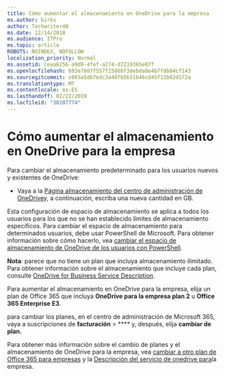 ```yaml
---
title: Cómo aumentar el almacenamiento en OneDrive para la empresa
ms.author: kirks
author: Techwriter40
ms.date: 12/14/2018
ms.audience: ITPro
ms.topic: article
ROBOTS: NOINDEX, NOFOLLOW
localization_priority: Normal
ms.assetid: ceaa6256-a9d9-4fef-a274-d7219365e07f
ms.openlocfilehash: 693e7607f557f2586bf3debda8e4b7fdb04cf143
ms.sourcegitcommit: c003a5db7edc3a44fb5b31b46cd45f12b62d172a
ms.translationtype: MT
ms.contentlocale: es-ES
ms.lasthandoff: 02/22/2019
ms.locfileid: "30207774"
---
```

# <a name="how-to-increase-storage-in-onedrive-for-business"></a>Cómo aumentar el almacenamiento en OneDrive para la empresa

Para cambiar el almacenamiento predeterminado para los usuarios nuevos y existentes de OneDrive:
  
- Vaya a la [Página almacenamiento del centro de administración de OneDrive](https://admin.onedrive.com/?v=StorageSettings)y, a continuación, escriba una nueva cantidad en GB.
    
Esta configuración de espacio de almacenamiento se aplica a todos los usuarios para los que no se han establecido límites de almacenamiento específicos. Para cambiar el espacio de almacenamiento para determinados usuarios, debe usar PowerShell de Microsoft. Para obtener información sobre cómo hacerlo, vea [cambiar el espacio de almacenamiento de OneDrive de los usuarios con PowerShell](https://go.microsoft.com/fwlink/?linkid=866402). 
  
 **Nota**: parece que no tiene un plan que incluya almacenamiento ilimitado. Para obtener información sobre el almacenamiento que incluye cada plan, consulte [OneDrive for Business Service Description](https://go.microsoft.com/fwlink/p/?LinkID=826071).
  
Para aumentar el almacenamiento en OneDrive para la empresa, elija un plan de Office 365 que incluya **OneDrive para la empresa plan 2** u **Office 365 Enterprise E3**. 
  
para cambiar los planes, en el centro de administración de Microsoft 365, vaya a suscripciones de **facturación** \> **** y, después, elija **cambiar de plan.**
  
Para obtener más información sobre el cambio de planes y el almacenamiento de OneDrive para la empresa, vea [cambiar a otro plan de Office 365 para empresas](https://go.microsoft.com/fwlink/?LinkId=2031117) y la [Descripción del servicio de onedrive para](https://go.microsoft.com/fwlink/?LinkId-2031122)la empresa.
  

